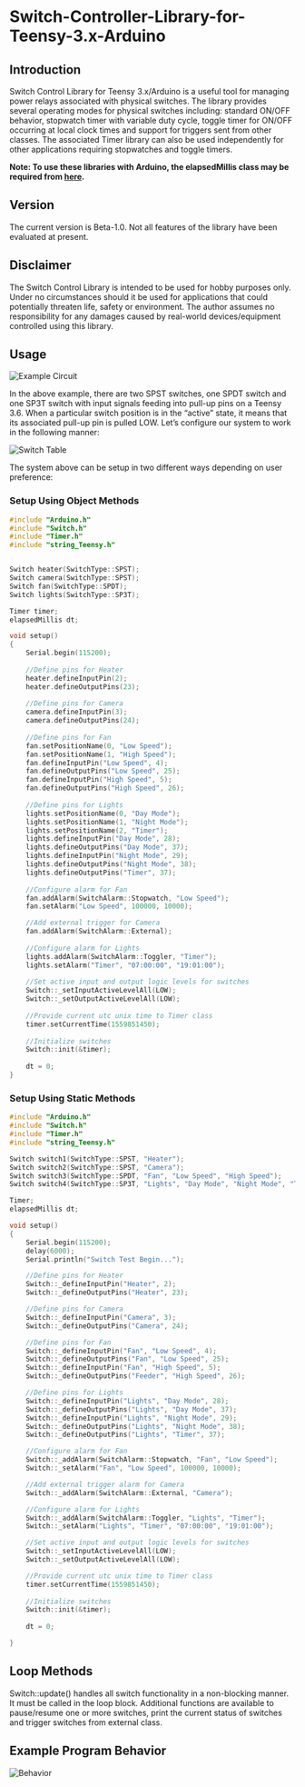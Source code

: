 # Switch-Controller-Library-for-Teensy-3.x-Arduino

## Introduction
Switch Control Library for Teensy 3.x/Arduino is a useful tool for managing power relays associated with physical switches.  The library provides several operating modes for physical switches including: standard ON/OFF behavior, stopwatch timer with variable duty cycle, toggle timer for ON/OFF occurring at local clock times and support for triggers sent from other classes.  The associated Timer library can also be used independently for other applications requiring stopwatches and toggle timers.
 
**Note: To use these libraries with Arduino, the elapsedMillis class may be required from [here](https://github.com/pfeerick/elapsedMillis/archive/master.zip).**

## Version
The current version is Beta-1.0. Not all features of the library have been evaluated at present.

## Disclaimer
The Switch Control Library is intended to be used for hobby purposes only.  Under no circumstances should it be used for applications that could potentially threaten life, safety or environment.  The author assumes no responsibility for any damages caused by real-world devices/equipment controlled using this library.

## Usage
![Example Circuit](/example_circuit.bmp)

In the above example, there are two SPST switches, one SPDT switch and one SP3T switch with input signals feeding into pull-up pins on a Teensy 3.6.  When a particular switch position is in the “active” state, it means that its associated pull-up pin is pulled LOW.  Let’s configure our system to work in the following manner:

![Switch Table](/switch_table2.png)

The system above can be setup in two different ways depending on user preference:

### Setup Using Object Methods
```c++
#include "Arduino.h"
#include "Switch.h"
#include "Timer.h"
#include "string_Teensy.h"


Switch heater(SwitchType::SPST);
Switch camera(SwitchType::SPST);
Switch fan(SwitchType::SPDT);
Switch lights(SwitchType::SP3T);

Timer timer;
elapsedMillis dt;

void setup()
{
	Serial.begin(115200);
	
	//Define pins for Heater
	heater.defineInputPin(2);
	heater.defineOutputPins(23);
	
	//Define pins for Camera
	camera.defineInputPin(3);
	camera.defineOutputPins(24);
	
	//Define pins for Fan
	fan.setPositionName(0, "Low Speed");
	fan.setPositionName(1, "High Speed");
	fan.defineInputPin("Low Speed", 4);
	fan.defineOutputPins("Low Speed", 25);
	fan.defineInputPin("High Speed", 5);
	fan.defineOutputPins("High Speed", 26);
	
	//Define pins for Lights
	lights.setPositionName(0, "Day Mode");
	lights.setPositionName(1, "Night Mode");
	lights.setPositionName(2, "Timer");
	lights.defineInputPin("Day Mode", 28);
	lights.defineOutputPins("Day Mode", 37);
	lights.defineInputPin("Night Mode", 29);
	lights.defineOutputPins("Night Mode", 38);
	lights.defineOutputPins("Timer", 37);
	
	//Configure alarm for Fan
	fan.addAlarm(SwitchAlarm::Stopwatch, "Low Speed");
	fan.setAlarm("Low Speed", 100000, 10000);

	//Add external trigger for Camera
	fan.addAlarm(SwitchAlarm::External);
	
	//Configure alarm for Lights
	lights.addAlarm(SwitchAlarm::Toggler, "Timer");
	lights.setAlarm("Timer", "07:00:00", "19:01:00");
	
	//Set active input and output logic levels for switches
	Switch::_setInputActiveLevelAll(LOW);
	Switch::_setOutputActiveLevelAll(LOW);
	
	//Provide current utc unix time to Timer class
	timer.setCurrentTime(1559851450);
	
	//Initialize switches	
	Switch::init(&timer);
	
	dt = 0;
}
```
### Setup Using Static Methods

```c++
#include "Arduino.h"
#include "Switch.h"
#include "Timer.h"
#include "string_Teensy.h"

Switch switch1(SwitchType::SPST, "Heater");
Switch switch2(SwitchType::SPST, "Camera");
Switch switch3(SwitchType::SPDT, "Fan", "Low Speed", "High Speed");
Switch switch4(SwitchType::SP3T, "Lights", "Day Mode", "Night Mode", "Timer");

Timer;
elapsedMillis dt;

void setup()
{
	Serial.begin(115200);
	delay(6000);
	Serial.println("Switch Test Begin...");

	//Define pins for Heater
	Switch::_defineInputPin("Heater", 2);
	Switch::_defineOutputPins("Heater", 23);

	//Define pins for Camera
	Switch::_defineInputPin("Camera", 3);
	Switch::_defineOutputPins("Camera", 24);

	//Define pins for Fan
	Switch::_defineInputPin("Fan", "Low Speed", 4);
	Switch::_defineOutputPins("Fan", "Low Speed", 25);
	Switch::_defineInputPin("Fan", "High Speed", 5);
	Switch::_defineOutputPins("Feeder", "High Speed", 26);

	//Define pins for Lights
	Switch::_defineInputPin("Lights", "Day Mode", 28);
	Switch::_defineOutputPins("Lights", "Day Mode", 37);
	Switch::_defineInputPin("Lights", "Night Mode", 29);
	Switch::_defineOutputPins("Lights", "Night Mode", 38);
	Switch::_defineOutputPins("Lights", "Timer", 37);

	//Configure alarm for Fan
	Switch::_addAlarm(SwitchAlarm::Stopwatch, "Fan", "Low Speed");
	Switch::_setAlarm("Fan", "Low Speed", 100000, 10000);

	//Add external trigger alarm for Camera
	Switch::_addAlarm(SwitchAlarm::External, "Camera");

	//Configure alarm for Lights
	Switch::_addAlarm(SwitchAlarm::Toggler, "Lights", "Timer");
	Switch::_setAlarm("Lights", "Timer", "07:00:00", "19:01:00");

	//Set active input and output logic levels for switches
	Switch::_setInputActiveLevelAll(LOW);
	Switch::_setOutputActiveLevelAll(LOW);

	//Provide current utc unix time to Timer class
	timer.setCurrentTime(1559851450);
	
	//Initialize switches
	Switch::init(&timer);
	
	dt = 0;

}
```
## Loop Methods
Switch::update() handles all switch functionality in a non-blocking manner. It must be called in the loop block.  Additional functions are available to pause/resume one or more switches, print the current status of switches and trigger switches from external class.

## Example Program Behavior
![Behavior](/example_behavior2.bmp)
